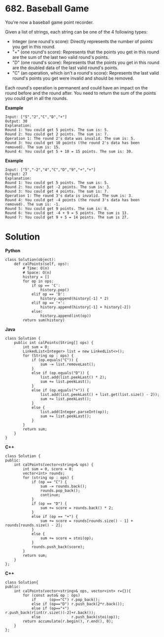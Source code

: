 # 682. Baseball Game
You're now a baseball game point recorder.

Given a list of strings, each string can be one of the 4 following types:
- Integer (one round's score): Directly represents the number of points you get in this round.
- "+" (one round's score): Represents that the points you get in this round are the sum of the last two valid round's points.
- "D" (one round's score): Represents that the points you get in this round are the doubled data of the last valid round's points.
- "C" (an operation, which isn't a round's score): Represents the last valid round's points you get were invalid and should be removed.

Each round's operation is permanent and could have an impact on the round before and the round after.
You need to return the sum of the points you could get in all the rounds.

**Example**
```
Input: ["5","2","C","D","+"]
Output: 30
Explanation: 
Round 1: You could get 5 points. The sum is: 5.
Round 2: You could get 2 points. The sum is: 7.
Operation 1: The round 2's data was invalid. The sum is: 5.  
Round 3: You could get 10 points (the round 2's data has been removed). The sum is: 15.
Round 4: You could get 5 + 10 = 15 points. The sum is: 30.
```

**Example**
```
Input: ["5","-2","4","C","D","9","+","+"]
Output: 27
Explanation: 
Round 1: You could get 5 points. The sum is: 5.
Round 2: You could get -2 points. The sum is: 3.
Round 3: You could get 4 points. The sum is: 7.
Operation 1: The round 3's data is invalid. The sum is: 3.  
Round 4: You could get -4 points (the round 3's data has been removed). The sum is: -1.
Round 5: You could get 9 points. The sum is: 8.
Round 6: You could get -4 + 9 = 5 points. The sum is 13.
Round 7: You could get 9 + 5 = 14 points. The sum is 27.
```

# Solution
**Python**
```
class Solution(object):
    def calPoints(self, ops):
        # Time: O(n)
        # Space: O(n)
        history = []
        for op in ops:
            if op == 'C':
                history.pop()
            elif op == 'D':
                history.append(history[-1] * 2)
            elif op == '+':
                history.append(history[-1] + history[-2])
            else:
                history.append(int(op))
        return sum(history)
```

**Java**
```
class Solution {
    public int calPoints(String[] ops) {
        int sum = 0;
        LinkedList<Integer> list = new LinkedList<>();
        for (String op : ops) {
            if (op.equals("C")) {
                sum -= list.removeLast();
            }
            else if (op.equals("D")) {
                list.add(list.peekLast() * 2);
                sum += list.peekLast();
            }
            else if (op.equals("+")) {
                list.add(list.peekLast() + list.get(list.size() - 2));
                sum += list.peekLast();
            }
            else {
                list.add(Integer.parseInt(op));
                sum += list.peekLast();
            }
        }
        return sum;
    }
}
```

**C++**
```
class Solution {
public:
    int calPoints(vector<string>& ops) {
        int sum = 0, score = 0;
        vector<int> rounds;
        for (string op : ops) {
            if (op == "C") {
                sum -= rounds.back();
                rounds.pop_back();
                continue;
            }
            if (op == "D") {
                sum += score = rounds.back() * 2;
            }
            else if (op == "+") {
                sum += score = rounds[rounds.size() - 1] + rounds[rounds.size() - 2];
            }
            else {
                sum += score = stoi(op);
            }
            rounds.push_back(score);
        }
        return sum;
    }
};
```

**C++**
```
class Solution{
public:
    int calPoints(vector<string>& ops, vector<int> r={}){
        for (const auto& op : ops)
            if      (op=="C") r.pop_back();
            else if (op=="D") r.push_back(2*r.back());
            else if (op=="+") r.push_back(r[int(r.size())-2]+r.back());
            else              r.push_back(stoi(op));
        return accumulate(r.begin(), r.end(), 0);
    }
};
```






